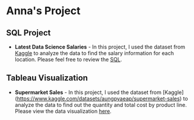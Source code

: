 # Anna's Project

## SQL Project
* **Latest Data Science Salaries** -   In this project, I used the dataset from [Kaggle](https://www.kaggle.com/datasets/iamsouravbanerjee/data-science-salaries-2023?select=v2_Latest_Data_Science_Salaries.csv) to analyze the data to find the salary information for each location. Please feel free to review the [SQL](https://github.com/AnnaMoy/portfolio/blob/main/Query_Datascience_salaries.sql). 


## Tableau Visualization
*  **Supermarket Sales** - In this project, I used the dataset from [Kaggle] (https://www.kaggle.com/datasets/aungpyaeap/supermarket-sales) to analyze the data to find out the quantity and total cost by product line. Please view the data visualization [here](https://public.tableau.com/app/profile/anna.moy/viz/Supermarketsales_17023132474040/Dashboard1#1).
